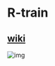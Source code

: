 # R-train
## [wiki](https://hkrail.fandom.com/wiki/%E6%B8%AF%E9%90%B5%E6%9D%B1%E9%90%B5%E7%B6%AB%E7%8F%BE%E4%BB%A3%E5%88%97%E8%BB%8A)
![img](https://i.imgtg.com/2023/07/26/OiojFj.png)